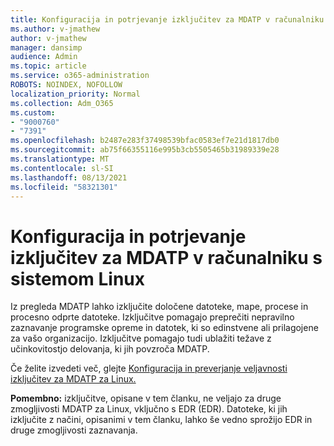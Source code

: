 ```yaml
---
title: Konfiguracija in potrjevanje izključitev za MDATP v računalniku s sistemom Linux
ms.author: v-jmathew
author: v-jmathew
manager: dansimp
audience: Admin
ms.topic: article
ms.service: o365-administration
ROBOTS: NOINDEX, NOFOLLOW
localization_priority: Normal
ms.collection: Adm_O365
ms.custom:
- "9000760"
- "7391"
ms.openlocfilehash: b2487e283f37498539bfac0583ef7e21d1817db0
ms.sourcegitcommit: ab75f66355116e995b3cb5505465b31989339e28
ms.translationtype: MT
ms.contentlocale: sl-SI
ms.lasthandoff: 08/13/2021
ms.locfileid: "58321301"
---
```

# <a name="configure-and-validate-exclusions-for-mdatp-on-a-linux-machine"></a>Konfiguracija in potrjevanje izključitev za MDATP v računalniku s sistemom Linux

Iz pregleda MDATP lahko izključite določene datoteke, mape, procese in procesno odprte datoteke. Izključitve pomagajo preprečiti nepravilno zaznavanje programske opreme in datotek, ki so edinstvene ali prilagojene za vašo organizacijo. Izključitve pomagajo tudi ublažiti težave z učinkovitostjo delovanja, ki jih povzroča MDATP.

Če želite izvedeti več, glejte [Konfiguracija in preverjanje veljavnosti izključitev za MDATP za Linux.](https://go.microsoft.com/fwlink/?linkid=2144517)

**Pomembno:** izključitve, opisane v tem članku, ne veljajo za druge zmogljivosti MDATP za Linux, vključno s EDR (EDR). Datoteke, ki jih izključite z načini, opisanimi v tem članku, lahko še vedno sprožijo EDR in druge zmogljivosti zaznavanja.
